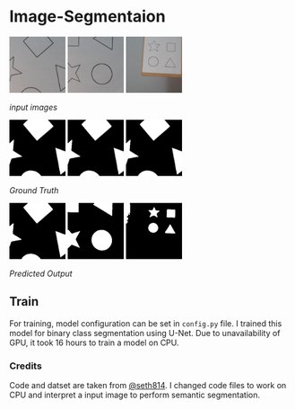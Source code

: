 # Image-Segmentaion

<img src="./test/1.jpg" height="100" width="100"> <img src="./test/2.jpg" height="100" width="100"> <img src="./test/3.jpg" height="100" width="100">

  *input images*

<img src="./mask/1.png" height="100" width="100"> <img src="./mask/1.png" height="100" width="100"> <img src="./mask/1.png" height="100" width="100">

 *Ground Truth*

<img src="./pred/1.png" height="100" width="100"> <img src="./pred/2.png" height="100" width="100"> <img src="./pred/3.png" height="100" width="100">

 *Predicted Output*

## Train
For training, model configuration can be set in `config.py` file. I trained this model for binary class segmentation using U-Net. Due to unavailability of GPU, it took 16 hours to train a model on CPU.


### Credits
Code and datset are taken from [@seth814](https://github.com/seth814). I changed code files to work on CPU and interpret a input image to perform semantic segmentation.
